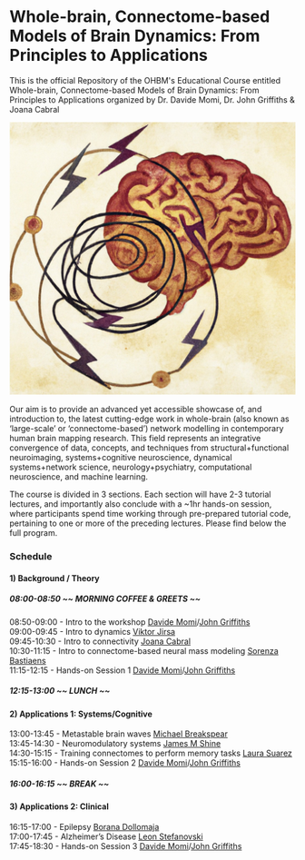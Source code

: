 # Whole-brain, Connectome-based Models of Brain Dynamics: From Principles to Applications

This is the official Repository of the OHBM's Educational Course entitled Whole-brain, Connectome-based Models of Brain Dynamics: From Principles to Applications organized by Dr. Davide Momi, Dr. John Griffiths & Joana Cabral


![alt text](https://raw.githubusercontent.com/GriffithsLab/OHBM-educational-course/main/logo.jpeg)

Our aim is to provide an advanced yet accessible showcase of, and introduction to, the latest cutting-edge work in whole-brain (also known as ‘large-scale’ or ‘connectome-based’) network modelling in contemporary human brain mapping research. This field represents an integrative convergence of data, concepts, and techniques from structural+functional neuroimaging, systems+cognitive neuroscience, dynamical systems+network science, neurology+psychiatry, computational neuroscience, and machine learning.

The course is divided in 3 sections. Each section will have 2-3 tutorial lectures, and importantly also conclude with a ~1hr hands-on session, where participants spend time working through pre-prepared tutorial code, pertaining to one or more of the preceding lectures.
Please find below the full program.

### Schedule

#### 1) Background / Theory
##### 08:00-08:50 ~~ MORNING COFFEE & GREETS ~~ 

08:50-09:00 - Intro to the workshop [Davide Momi](https://scholar.google.com/citations?user=I-BACCgAAAAJ&hl=en&oi=ao)/[John Griffiths](https://scholar.google.com/citations?user=xwkt6aQAAAAJ&hl=en&oi=ao)<br>
09:00-09:45 - Intro to dynamics [Viktor Jirsa](https://scholar.google.com/citations?user=0ZVdLpMAAAAJ&hl=en) <br>
09:45-10:30 - Intro to connectivity [Joana Cabral](https://scholar.google.com/citations?user=v3ZEOeMAAAAJ&hl=en&oi=ao) <br>
10:30-11:15 - Intro to connectome-based neural mass modeling [Sorenza Bastiaens](https://scholar.google.com/scholar?hl=en&as_sdt=0%2C5&q=Sorenza+Bastiaens&btnG=) <br>
11:15-12:15 - Hands-on Session 1 [Davide Momi](https://scholar.google.com/citations?user=I-BACCgAAAAJ&hl=en&oi=ao)/[John Griffiths](https://scholar.google.com/citations?user=xwkt6aQAAAAJ&hl=en&oi=ao)<br>

##### 12:15-13:00 ~~ LUNCH ~~

#### 2) Applications 1: Systems/Cognitive <br>
13:00-13:45 - Metastable brain waves [Michael Breakspear](https://scholar.google.com/citations?user=hrx691cAAAAJ&hl=en&oi=ao) <br>
13:45-14:30 - Neuromodulatory systems [James M Shine](https://scholar.google.com/citations?user=Uxvu7CsAAAAJ&hl=en&oi=ao) <br>
14:30-15:15 - Training connectomes to perform memory tasks [Laura Suarez](https://scholar.google.com/citations?user=3_jINP8AAAAJ&hl=en&oi=ao) <br>
15:15-16:00 - Hands-on Session 2 [Davide Momi](https://scholar.google.com/citations?user=I-BACCgAAAAJ&hl=en&oi=ao)/[John Griffiths](https://scholar.google.com/citations?user=xwkt6aQAAAAJ&hl=en&oi=ao) <br>

##### 16:00-16:15 ~~ BREAK ~~

#### 3) Applications 2: Clinical 
16:15-17:00 - Epilepsy [Borana Dollomaja](https://scholar.google.com/scholar?hl=en&as_sdt=0%2C5&q=Borana+Dollomaja&btnG=) <br>
17:00-17:45 - Alzheimer’s Disease [Leon Stefanovski](https://scholar.google.com/scholar?hl=en&as_sdt=0,5&q=leon+stefanovski) <br>
17:45-18:30 - Hands-on Session 3 [Davide Momi](https://scholar.google.com/citations?user=I-BACCgAAAAJ&hl=en&oi=ao)/[John Griffiths](https://scholar.google.com/citations?user=xwkt6aQAAAAJ&hl=en&oi=ao)<br>
